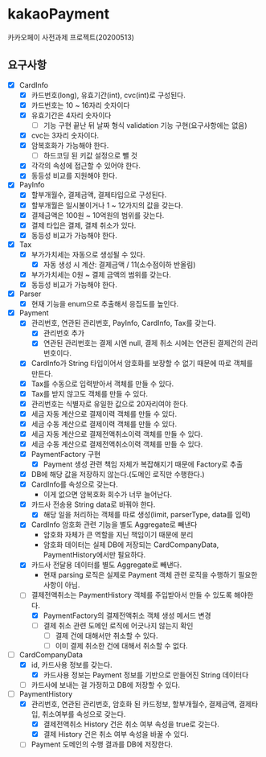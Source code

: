 # kakaoPayment
카카오페이 사전과제 프로젝트(20200513)

## 요구사항
- [X] CardInfo
    - [X] 카드번호(long), 유효기간(int), cvc(int)로 구성된다.
    - [X] 카드번호는 10 ~ 16자리 숫자이다
    - [X] 유효기간은 4자리 숫자이다
        - [ ] 기능 구현 끝난 뒤 날짜 형식 validation 기능 구현(요구사항에는 없음)
    - [X] cvc는 3자리 숫자이다.
    - [X] 암복호화가 가능해야 한다.
        - [ ] 하드코딩 된 키값 설정으로 뺄 것
    - [X] 각각의 속성에 접근할 수 있어야 한다.
    - [X] 동등성 비교를 지원해야 한다.

- [X] PayInfo
    - [X] 할부개월수, 결제금액, 결제타입으로 구성된다.
    - [X] 할부개월은 일시불이거나 1 ~ 12가지의 값을 갖는다.
    - [X] 결제금액은 100원 ~ 10억원의 범위를 갖는다.
    - [X] 결제 타입은 결제, 결제 취소가 있다.
    - [X] 동등성 비교가 가능해야 한다.
    
- [X] Tax
    - [X] 부가가치세는 자동으로 생성될 수 있다.
        - [X] 자동 생성 시 계산: 결제금액 / 11(소수점이하 반올림)
    - [X] 부가가치세는 0원 ~ 결제 금액의 범위를 갖는다.
    - [X] 동등성 비교가 가능해야 한다.

- [X] Parser
    - [X] 현재 기능을 enum으로 추출해서 응집도를 높인다.

- [X] Payment
    - [X] 관리번호, 연관된 관리번호, PayInfo, CardInfo, Tax를 갖는다.
        - [X] 관리번호 추가
        - [X] 연관된 관리번호는 결제 시엔 null, 결제 취소 시에는 연관된 결제건의 관리번호이다.
    - [X] CardInfo가 String 타입이어서 암호화를 보장할 수 없기 때문에 따로 객체를 만든다.
    - [X] Tax를 수동으로 입력받아서 객체를 만들 수 있다.
    - [X] Tax를 받지 않고도 객체를 만들 수 있다.
    - [X] 관리번호는 식별자로 유일한 값으로 20자리여야 한다.
    - [X] 세금 자동 계산으로 결제이력 객체를 만들 수 있다.
    - [X] 세금 수동 계산으로 결제이력 객체를 만들 수 있다.
    - [X] 세금 자동 계산으로 결제전액취소이력 객체를 만들 수 있다.
    - [X] 세금 수동 계산으로 결제전액취소이력 객체를 만들 수 있다.
    - [X] PaymentFactory 구현
        - [X] Payment 생성 관련 책임 자체가 복잡해지기 때문에 Factory로 추출
    - [X] DB에 해당 값을 저장하지 않는다.(도메인 로직만 수행한다.)
    - [X] CardInfo를 속성으로 갖는다.
        - 이게 없으면 암복호화 회수가 너무 늘어난다.
    - [X] 카드사 전송용 String data로 바꿔야 한다.
        - [X] 해당 일을 처리하는 객체를 따로 생성(limit, parserType, data를 입력)
    - [X] CardInfo 암호화 관련 기능을 별도 Aggregate로 빼낸다
        - 암호화 자체가 큰 역할을 지닌 책임이기 때문에 분리
        - 암호화 데이터는 실제 DB에 저장되는 CardCompanyData, PaymentHistory에서만 필요하다.
    - [X] 카드사 전달용 데이터를 별도 Aggregate로 빼낸다.
        - 현재 parsing 로직은 실제로 Payment 객체 관련 로직을 수행하기 필요한 사항이 아님.
    - [ ] 결제전액취소는 PaymentHistory 객체를 주입받아서 만들 수 있도록 해야한다.
        - [X] PaymentFactory의 결제전액취소 객체 생성 메서드 변경
        - [ ] 결제 취소 관련 도메인 로직에 어긋나지 않는지 확인
            - [ ] 결제 건에 대해서만 취소할 수 있다.
            - [ ] 이미 결제 취소한 건에 대해서 취소할 수 없다.
                
- [ ] CardCompanyData
    - [X] id, 카드사용 정보를 갖는다.
        - [X] 카드사용 정보는 Payment 정보를 기반으로 만들어진 String 데이터다
    - [ ] 카드사에 보내는 걸 가정하고 DB에 저장할 수 있다.

- [ ] PaymentHistory
    - [X] 관리번호, 연관된 관리번호, 암호화 된 카드정보, 할부개월수, 결제금액, 결제타입, 취소여부를 속성으로 갖는다.
        - [X] 결제전액취소 History 건은 취소 여부 속성을 true로 갖는다.
        - [X] 결제 History 건은 취소 여부 속성을 바꿀 수 있다.
    - [ ] Payment 도메인의 수행 결과를 DB에 저장한다.
